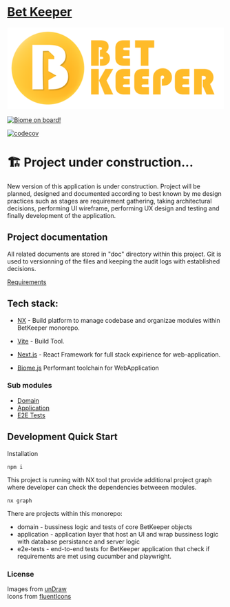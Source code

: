 # [Bet Keeper](https://radek2s.github.io/BetKeeper/)

![](./documents/BetKeeper_Logo.png)

[![Biome on board!](https://img.shields.io/badge/Formatted_with-Biome-60a5fa?style=flat&logo=biome)](https://biomejs.dev/)

[![codecov](https://codecov.io/gh/radek2s/BetKeeper/branch/main/graph/badge.svg?token=VVZYBJRPUU)](https://codecov.io/gh/radek2s/BetKeeper)

# 🏗️ Project under construction...

New version of this application is under construction. Project will be planned, designed
and documented according to best known by me design practices such as stages are
requirement gathering, taking architectural decisions, performing UI wireframe, performing
UX design and testing and finally development of the application.

## Project documentation

All related documents are stored in "doc" directory within this project. Git is used to
versionning of the files and keeping the audit logs with established decisions.

[Requirements](./documents/01_requirements/00-requirements.md)



## Tech stack:

- [NX](https://nx.dev/) - Build platform to manage codebase and organizae modules within
  BetKeeper monorepo.
- [Vite](https://vite.dev/) - Build Tool.
- [Next.js](https://nextjs.org/) - React Framework for full stack expirience for
  web-application.

- [Biome.js](https://biomejs.dev/) Performant toolchain for WebApplication

### Sub modules

- [Domain](./domain/readme.md)
- [Application](./application/readme.md)
- [E2E Tests](./e2e-tests/readme.md)

## Development Quick Start

Installation
```
npm i
```

This project is running with NX tool that provide additional project graph where developer
can check the dependencies betweeen modules.

```
nx graph
```

There are projects within this monorepo:

- domain - bussiness logic and tests of core BetKeeper objects
- application - application layer that host an UI and wrap bussiness logic with database
  persistance and server logic
- e2e-tests - end-to-end tests for BetKeeper application that check if requirements are met using cucumber and playwright.


### License

Images from [unDraw](https://undraw.co/)  
Icons from [fluentIcons](https://fluenticons.co/)
